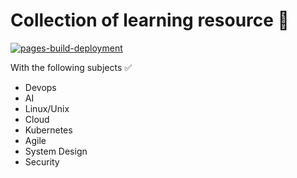 # Collection of learning resource :memo:

[![pages-build-deployment](https://github.com/robertncl/Learning-resource/actions/workflows/pages/pages-build-deployment/badge.svg)](https://github.com/robertncl/Learning-resource/actions/workflows/pages/pages-build-deployment)

With the following subjects :white_check_mark:

* Devops
* AI
* Linux/Unix
* Cloud
* Kubernetes
* Agile
* System Design
* Security

